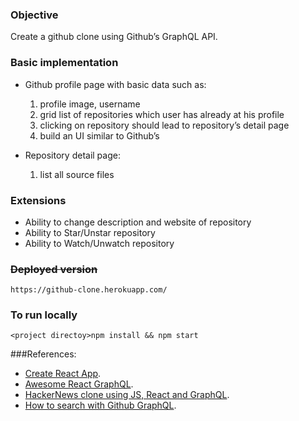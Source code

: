 ### Objective
Create a github clone using Github’s GraphQL API.

### Basic implementation

* Github profile page with basic data such as:
  1. profile image, username
  2. grid list of repositories which user has already at his profile
  3. clicking on repository should lead to repository’s detail page
  4. build an UI similar to Github’s

* Repository detail page:
  1. list all source files

### Extensions

* Ability to change description and website of repository
* Ability to Star/Unstar repository
* Ability to Watch/Unwatch repository

### ~~Deployed version~~

```
https://github-clone.herokuapp.com/
```

### To run locally

```
<project directoy>npm install && npm start
```

###References: 

* [Create React App](https://github.com/facebookincubator/create-react-app).
* [Awesome React GraphQL](https://github.com/hasura/awesome-react-graphql).
* [HackerNews clone using JS, React and GraphQL](https://github.com/clintonwoo/hackernews-react-graphql).
* [How to search with Github GraphQL](https://medium.com/@katopz/how-to-search-with-github-graphql-e6c142dc61ed).
